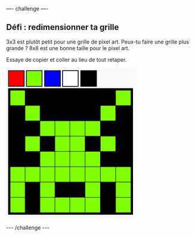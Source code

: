 —- challenge —-

## Défi : redimensionner ta grille

3x3 est plutôt petit pour une grille de pixel art. Peux-tu faire une grille plus grande ? 8x8 est une bonne taille pour le pixel art.

Essaye de copier et coller au lieu de tout retaper.

![capture d'écran](images/pixel-art-final.png)

\--- /challenge \---